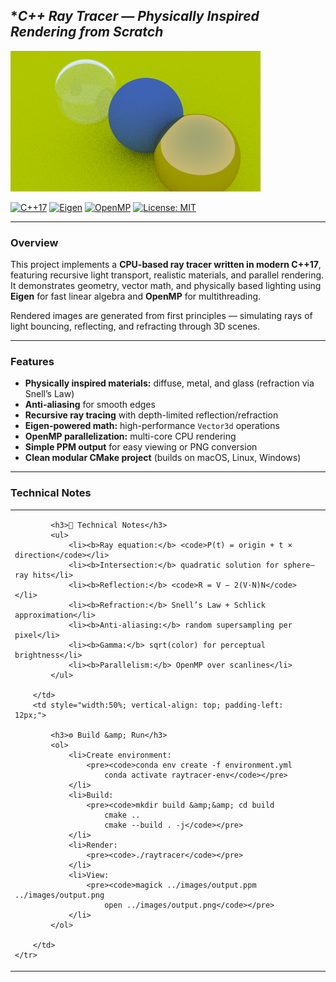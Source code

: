 ##  **C++ Ray Tracer — *Physically Inspired Rendering from Scratch**

![Rendered Photo](https://github.com/jpf905/Ray-Tracer-CPP/blob/main/images/output.png)

[![C++17](https://img.shields.io/badge/C%2B%2B-17-blue.svg)](https://en.cppreference.com/w/cpp/17)
[![Eigen](https://img.shields.io/badge/Math-Eigen-orange.svg)](https://eigen.tuxfamily.org)
[![OpenMP](https://img.shields.io/badge/Parallel-OpenMP-green.svg)](https://www.openmp.org/)
[![License: MIT](https://img.shields.io/badge/License-MIT-yellow.svg)](LICENSE)

---

### **Overview**
This project implements a **CPU-based ray tracer written in modern C++17**, featuring recursive light transport, realistic materials, and parallel rendering.  
It demonstrates geometry, vector math, and physically based lighting using **Eigen** for fast linear algebra and **OpenMP** for multithreading.

Rendered images are generated from first principles — simulating rays of light bouncing, reflecting, and refracting through 3D scenes.

---

### **Features**
*	**Physically inspired materials:** diffuse, metal, and glass (refraction via Snell’s Law)
*	 **Anti-aliasing** for smooth edges  
*	**Recursive ray tracing** with depth-limited reflection/refraction  
*	**Eigen-powered math:** high-performance `Vector3d` operations  
*	**OpenMP parallelization:** multi-core CPU rendering  
*	**Simple PPM output** for easy viewing or PNG conversion  
*	**Clean modular CMake project** (builds on macOS, Linux, Windows)

---

### **Technical Notes**
<table>
	<tr>
		<td style="width:50%; vertical-align: top; padding-right: 12px;">
			
			<h3>📐 Technical Notes</h3>
			<ul>
				<li><b>Ray equation:</b> <code>P(t) = origin + t × direction</code></li>
				<li><b>Intersection:</b> quadratic solution for sphere–ray hits</li>
				<li><b>Reflection:</b> <code>R = V − 2(V·N)N</code></li>
				<li><b>Refraction:</b> Snell’s Law + Schlick approximation</li>
				<li><b>Anti-aliasing:</b> random supersampling per pixel</li>
				<li><b>Gamma:</b> sqrt(color) for perceptual brightness</li>
				<li><b>Parallelism:</b> OpenMP over scanlines</li>
			</ul>
			
		</td>
		<td style="width:50%; vertical-align: top; padding-left: 12px;">
			
			<h3>⚙️ Build &amp; Run</h3>
			<ol>
				<li>Create environment:
					<pre><code>conda env create -f environment.yml
						conda activate raytracer-env</code></pre>
				</li>
				<li>Build:
					<pre><code>mkdir build &amp;&amp; cd build
						cmake ..
						cmake --build . -j</code></pre>
				</li>
				<li>Render:
					<pre><code>./raytracer</code></pre>
				</li>
				<li>View:
					<pre><code>magick ../images/output.ppm ../images/output.png
						open ../images/output.png</code></pre>
				</li>
			</ol>
			
		</td>
	</tr>
</table>
